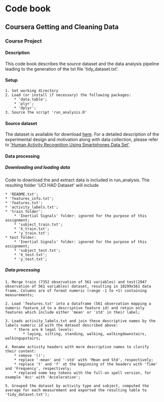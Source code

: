 # Code book
## Coursera Getting and Cleaning Data
### Course Project

#### Description
This code book describes the source dataset and the data analysis pipeline leading to the generation of the txt file 'tidy_dataset.txt'.

#### Setup
    1. Set working directory
    2. Load (or install if necessary) the following packages:
        * 'data.table';
        * 'plyr';
        * 'dplyr';
    3. Source the script 'run_analysis.R'

#### Source dataset
 The dataset is available for download [here](https://d396qusza40orc.cloudfront.net/getdata%2Fprojectfiles%2FUCI%20HAR%20Dataset.zip). For a detailed description of the experimental design and motivation along with data collection, please refer to ['Human Activity Recognition Using Smartphones Data Set'](http://archive.ics.uci.edu/ml/datasets/Human+Activity+Recognition+Using+Smartphones).

#### Data processing

##### Downloading and loading data
Code to download the and extract data is included in run_analysis. The resulting folder 'UCI HAD Dataset' will include

    * 'README.txt';
    * 'features_info.txt';
    * 'features.txt':
    * 'activity_labels.txt';
    * 'train folder':
        * 'Inertial Signals' folder: ignored for the purpose of this assignment;
        * 'subject_train.txt';
        * 'X_train.txt';
        * 'y_train.txt';
    * test folder:
        * 'Inertial Signals' folder: ignored for the purpose of this assignment;
        * 'subject_test.txt';
        * 'X_test.txt';
        * 'y_test.txt';

##### Data processing
    1. Merge train (7352 observation of 561 variables) and test(2947 observation of 561 variables) dataset, resulting in 10299x561 data frame. Columns are of format numeric (range -1 to +1) containing measurements;

    2. Load 'features.txt' into a dataframe (561 observation mapping a numeric feature_id to a descriptive feature id) and retain only features which include either 'mean' or 'std' in their label;

    3. Loads activity_labels.txt and join these descriptive names by the labels numeric id with the dataset described above:
        * there are 6 legal levels:
            * laying, sitting, standing, walking, walkingdownstairs, walkingupstairs; 

    4. Rename activity headers with more descriptive names to clarify their content:
        * remove '()';
        * replace '-mean' and '-std' with 'Mean and Std', respectively;
        * replace 't' and 'f' at the beginning of the headers with 'Time' and 'Frequency', respectively;
        * replaced some key tokens with the full-on spell version, for example 'Acc' with 'Acceleration';

    5. Grouped the dataset by activity type and subject, computed the average for each measurement and exported the resulting table to 'tidy_dataset.txt');
